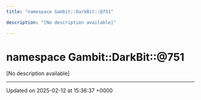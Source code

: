 ```yaml
---
title: "namespace Gambit::DarkBit::@751"

description: "[No description available]"

---
```


# namespace Gambit::DarkBit::@751

[No description available]






-------------------------------

Updated on 2025-02-12 at 15:36:37 +0000